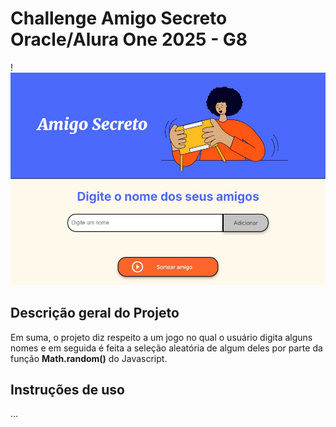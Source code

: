 # Challenge Amigo Secreto Oracle/Alura One 2025 - G8

!![img-challenge-amigo-secreto](https://github.com/Megalonnix/ChallengeAmigoSecretoOracleOne/blob/master/assets/Img1.jpg)

## Descrição geral do Projeto

Em suma, o projeto diz respeito a um jogo no qual o usuário digita alguns nomes e em seguida é feita a seleção aleatória de algum deles por parte da função **Math.random()** do Javascript. 

## Instruções de uso

...


